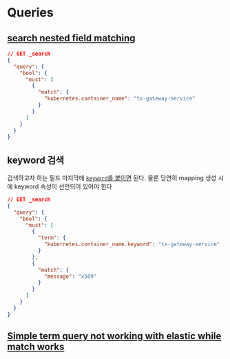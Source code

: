 # Queries

## [search nested field matching](https://opensearch.org/docs/1.3/opensearch/supported-field-types/nested/)

```json
// GET _search 
{
  "query": {
    "bool": {
      "must": [
        {
          "match": {
            "kubernetes.container_name": "tx-gateway-service"
          }
        }
      ]
    }
  }
}
```

## keyword 검색

검색하고자 하는 필드 마지막에 [`keyword`를 붙이면](https://stackoverflow.com/a/48875105) 된다. 물론 당연히 mapping 생성 시에 keyword 속성이 선언되어 있어야 한다

```json
// GET _search
{
  "query": {
    "bool": {
      "must": [
        {
          "term": {
            "kubernetes.container_name.keyword": "tx-gateway-service"
          }
        },
        {
          "match": {
            "message": "x509"
          }
        }
      ]
    }
  }
}
```

## [Simple term query not working with elastic while match works](https://stackoverflow.com/questions/52412359/simple-term-query-not-working-with-elastic-while-match-works)
